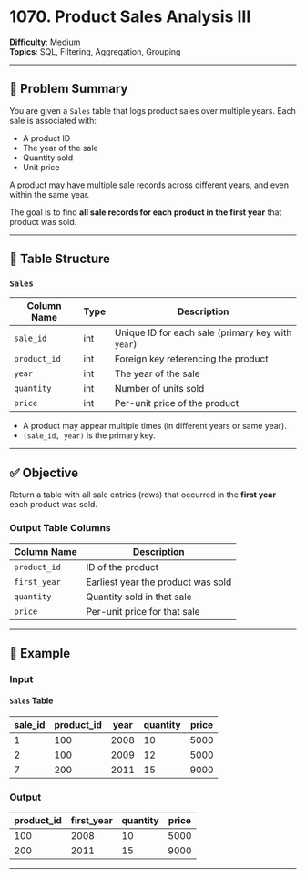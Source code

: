 # 1070. Product Sales Analysis III

**Difficulty**: Medium  
**Topics**: SQL, Filtering, Aggregation, Grouping  

---

## 🧠 Problem Summary

You are given a `Sales` table that logs product sales over multiple years. Each sale is associated with:
- A product ID
- The year of the sale
- Quantity sold
- Unit price

A product may have multiple sale records across different years, and even within the same year.

The goal is to find **all sale records for each product in the first year** that product was sold.

---

## 📘 Table Structure

### `Sales`

| Column Name | Type | Description                                |
|-------------|------|--------------------------------------------|
| `sale_id`   | int  | Unique ID for each sale (primary key with `year`) |
| `product_id`| int  | Foreign key referencing the product         |
| `year`      | int  | The year of the sale                        |
| `quantity`  | int  | Number of units sold                        |
| `price`     | int  | Per-unit price of the product               |

- A product may appear multiple times (in different years or same year).
- `(sale_id, year)` is the primary key.

---

## ✅ Objective

Return a table with all sale entries (rows) that occurred in the **first year** each product was sold.

### Output Table Columns

| Column Name  | Description                       |
|--------------|-----------------------------------|
| `product_id` | ID of the product                 |
| `first_year` | Earliest year the product was sold |
| `quantity`   | Quantity sold in that sale         |
| `price`      | Per-unit price for that sale       |

---

## 🧾 Example

### Input

#### `Sales` Table

| sale_id | product_id | year | quantity | price |
|---------|------------|------|----------|-------|
| 1       | 100        | 2008 | 10       | 5000  |
| 2       | 100        | 2009 | 12       | 5000  |
| 7       | 200        | 2011 | 15       | 9000  |

### Output

| product_id | first_year | quantity | price |
|------------|------------|----------|-------|
| 100        | 2008       | 10       | 5000  |
| 200        | 2011       | 15       | 9000  |

---